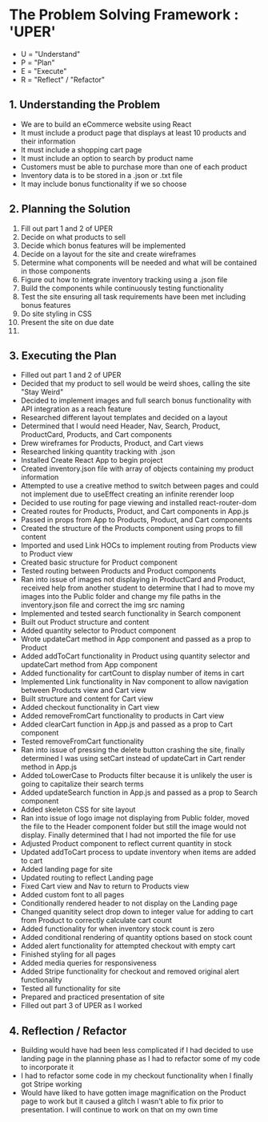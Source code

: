 <h1>The Problem Solving Framework : 'UPER'</h1>

* U = "Understand"
* P = "Plan"
* E = "Execute"
* R = "Reflect" / "Refactor"

<h2>1. Understanding the Problem</h2>

<ul>
    <li>We are to build an eCommerce website using React</li>
    <li>It must include a product page that displays at least 10 products and their information</li>
    <li>It must include a shopping cart page</li>
    <li>It must include an option to search by product name</li>
    <li>Customers must be able to purchase more than one of each product</li>
    <li>Inventory data is to be stored in a .json or .txt file</li>
    <li>It may include bonus functionality if we so choose</li>
</ul>

<h2>
    2. Planning the Solution
</h2>

<ol>
    <li>Fill out part 1 and 2 of UPER</li>
    <li>Decide on what products to sell</li>
    <li>Decide which bonus features will be implemented</li>
    <li>Decide on a layout for the site and create wireframes</li>
    <li>Determine what components will be needed and what will be contained in those components</li>
    <li>Figure out how to integrate inventory tracking using a .json file</li>
    <li>Build the components while continuously testing functionality</li>
    <li>Test the site ensuring all task requirements have been met including bonus features</li>
    <li>Do site styling in CSS</li>
    <li>Present the site on due date<li>
</ol>
<h2>
    3. Executing the Plan
</h2>
<ul>
    <li>Filled out part 1 and 2 of UPER</li>
    <li>Decided that my product to sell would be weird shoes, calling the site "Stay Weird"</li>
    <li>Decided to implement images and full search bonus functionality with API integration as a reach feature</li>
    <li>Researched different layout templates and decided on a layout</li>
    <li>Determined that I would need Header, Nav, Search, Product, ProductCard, Products, and Cart components</li>
    <li>Drew wireframes for Products, Product, and Cart views</li>
    <li>Researched linking quantity tracking with .json</li>
    <li>Installed Create React App to begin project</li>
    <li>Created inventory.json file with array of objects containing my product information</li>
    <li>Attempted to use a creative method to switch between pages and could not implement due to useEffect creating an infinite rerender loop</li>
    <li>Decided to use routing for page viewing and installed react-router-dom</li>
    <li>Created routes for Products, Product, and Cart components in App.js</li>
    <li>Passed in props from App to Products, Product, and Cart components</li>
    <li>Created the structure of the Products component using props to fill content</li>
    <li>Imported and used Link HOCs to implement routing from Products view to Product view</li>
    <li>Created basic structure for Product component</li>
    <li>Tested routing between Products and Product components</li>
    <li>Ran into issue of images not displaying in ProductCard and Product, received help from another student to determine that I had to move my images into the Public folder and change my file paths in the inventory.json file and correct the img src naming</li>
    <li>Implemented and tested search functionality in Search component</li>
    <li>Built out Product structure and content</li>
    <li>Added quantity selector to Product component</li>
    <li>Wrote updateCart method in App component and passed as a prop to Product</li>
    <li>Added addToCart functionality in Product using quantity selector and updateCart method from App component</li>
    <li>Added functionality for cartCount to display number of items in cart</li>
    <li>Implemented Link functionality in Nav component to allow navigation between Products view and Cart view</li>
    <li>Built structure and content for Cart view</li>
    <li>Added checkout functionality in Cart view</li>
    <li>Added removeFromCart functionality to products in Cart view</li>
    <li>Added clearCart function in App.js and passed as a prop to Cart component</li>
    <li>Tested removeFromCart functionality</li>
    <li>Ran into issue of pressing the delete button crashing the site, finally determined I was using setCart instead of updateCart in Cart render method in App.js</li>
    <li>Added toLowerCase to Products filter because it is unlikely the user is going to capitalize their search terms</li>
    <li>Added updateSearch function in App.js and passed as a prop to Search component</li>
    <li>Added skeleton CSS for site layout</li>
    <li>Ran into issue of logo image not displaying from Public folder, moved the file to the Header component folder but still the image would not display. Finally determined that I had not imported the file for use</li>
    <li>Adjusted Product component to reflect current quantity in stock</li>
    <li>Updated addToCart process to update inventory when items are added to cart</li>
    <li>Added landing page for site</li>
    <li>Updated routing to reflect Landing page</li>
    <li>Fixed Cart view and Nav to return to Products view</li>
    <li>Added custom font to all pages</li>
    <li>Conditionally rendered header to not display on the Landing page</li>
    <li>Changed quanitity select drop down to integer value for adding to cart from Product to correctly calculate cart count</li>
    <li>Added functionality for when inventory stock count is zero</li>
    <li>Added conditional rendering of quantity options based on stock count</li>
    <li>Added alert functionality for attempted checkout with empty cart</li>
    <li>Finished styling for all pages</li>
    <li>Added media queries for responsiveness</li>
    <li>Added Stripe functionality for checkout and removed original alert functionality</li>
    <li>Tested all functionality for site</li>
    <li>Prepared and practiced presentation of site</li>
    <li>Filled out part 3 of UPER as I worked</li>
</ul>
<h2>
    4. Reflection / Refactor
</h2>
<ul>
    <li>Building would have had been less complicated if I had decided to use landing page in the planning phase as I had to refactor some of my code to incorporate it</li>
    <li>I had to refactor some code in my checkout functionality when I finally got Stripe working</li>
    <li>Would have liked to have gotten image magnification on the Product page to work but it caused a glitch I wasn't able to fix prior to presentation. I will continue to work on that on my own time</li>
</ul>